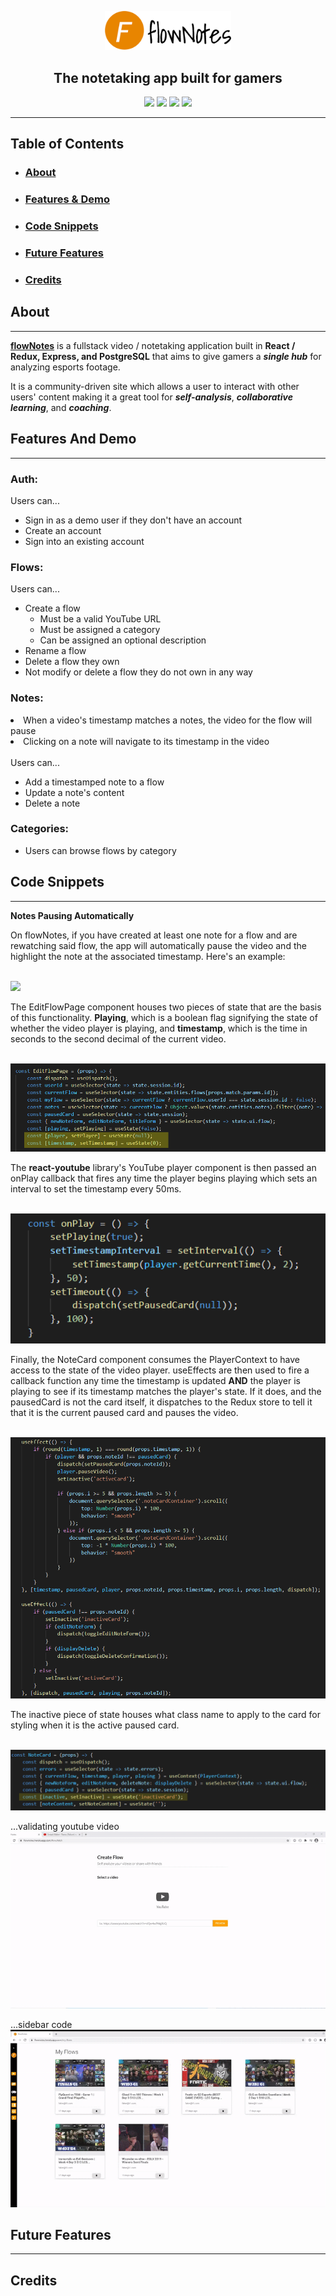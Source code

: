 <p align=center>
<a href="https://flownotes.herokuapp.com">
<img width="40%;" src='client/public/images/readmeLogo.png'>
</a>
</p>

<h2 align="center">The notetaking app built for gamers</h2>
<div align="center">
<img src="https://img.shields.io/badge/Status-Live-brightgreen">
<img src="https://img.shields.io/badge/Front End-React / Redux-blueviolet">
<img src="https://img.shields.io/badge/Back End-Express-blue">
<img src="https://img.shields.io/badge/Will Help You Improve-Debatable-orange">
</div>
<hr></hr>

## Table of Contents
* ### [About](#about)
* ### [Features & Demo](#featuresanddemo)
* ### [Code Snippets](#codesnippets)
* ### [Future Features](#futurefeatures)
* ### [Credits](#credits)

<h2 id="about">About</h2>
<hr></hr>
<a class="logoLink" href="https://flownotes.herokuapp.com"><strong>flowNotes</strong></a> is a fullstack video / notetaking application built in <strong>React / Redux, Express, and PostgreSQL</strong> that aims to give gamers a <em><strong>single hub</strong></em> for analyzing esports footage.

It is a community-driven site which allows a user to interact with other users' content making it a great tool for <em><strong>self-analysis</strong></em>, <em><strong>collaborative learning</strong></em>, and <em><strong>coaching</strong></em>.


<h2 id="featuresanddemo">Features And Demo</h2>
<hr></hr>

### Auth:
Users can...
* Sign in as a demo user if they don't have an account
* Create an account
* Sign into an existing account

### Flows:
Users can...
* Create a flow
  * Must be a valid YouTube URL
  * Must be assigned a category
  * Can be assigned an optional description
* Rename a flow
* Delete a flow they own
* Not modify or delete a flow they do not own in any way

### Notes:
<li>When a video's timestamp matches a notes, the video for the flow will pause</li>
<li>Clicking on a note will navigate to its timestamp in the video</li>
<br/>
Users can...
<ul>
<li>Add a timestamped note to a flow</li>
<li>Update a note's content</li>
<li>Delete a note</li>
</ul>

### Categories:
* Users can browse flows by category

<h2 id="codesnippets">Code Snippets</h2>
<hr></hr>

**Notes Pausing Automatically**

On flowNotes, if you have created at least one note for a flow and are rewatching said flow, the app will automatically pause the video and the highlight the note at the associated timestamp. Here's an example:

<br/>
<img src="client/public/images/note-pause.gif" />
<br/>

The EditFlowPage component houses two pieces of state that are the basis of this functionality. **Playing**, which is a boolean flag signifying the state of whether the video player is playing, and **timestamp**, which is the time in seconds to the second decimal of
the current video.

<br />
<img src="client/public/images/playing-and-timestamp-state.png" />
<br />

The **react-youtube** library's YouTube player component is then passed an onPlay callback that fires any time the player begins playing which sets an interval to set the timestamp every 50ms.

<br />
<img src="client/public/images/onPlay-callback.PNG" />
<br />

Finally, the NoteCard component consumes the PlayerContext to have access to the state of the video player. useEffects are then used to fire a callback function any time the timestamp is updated **AND** the player is playing to see if its timestamp matches the player's state. If it does, and the pausedCard is not the card itself, it dispatches to the Redux store to tell it that it is the current paused card and pauses the video.

<br />
<img src="client/public/images/note-useEffects.PNG" />
<br />

The inactive piece of state houses what class name to apply to the card for styling when it is the active paused card.

<br />
<img src="client/public/images/inactive.png" />
<br />

...validating youtube video
<img src="client/public/images/youtube-validate.gif" />

...sidebar code
<img src="client/public/images/sidebar.gif" />


<h2 id="futurefeatures">Future Features</h2>
<hr></hr>


<h2 id="credits">Credits</h2>
